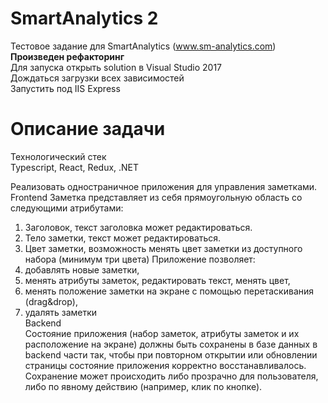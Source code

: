# SmartAnalytics 2 
Тестовое задание для SmartAnalytics (www.sm-analytics.com)  
<b>Произведен рефакторинг</b>   
Для запуска открыть solution в Visual Studio 2017  
Дождаться загрузки всех зависимостей  
Запустить под IIS Express  

# Описание задачи

Технологический стек  
Typescript, React, Redux, .NET  
  
Реализовать одностраничное приложения для управления заметками.
Frontend
Заметка представляет из себя прямоугольную область со следующими атрибутами:
1.	Заголовок, текст заголовка может редактироваться.
2.	Тело заметки, текст может редактироваться.
3.	Цвет заметки, возможность менять цвет заметки из доступного набора (минимум три цвета)
Приложение позволяет:
1.	добавлять новые заметки, 
2.	менять атрибуты заметок, редактировать текст, менять цвет,
3.	менять положение заметки на экране с помощью перетаскивания (drag&drop),
4.	удалять заметки  
Backend  
Состояние приложения (набор заметок, атрибуты заметок и их расположение на экране) должны быть сохранены в базе данных в backend части так, чтобы при повторном открытии или обновлении страницы состояние приложения корректно восстанавливалось.
Сохранение может происходить либо прозрачно для пользователя, либо по явному действию (например, клик по кнопке).

